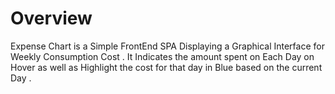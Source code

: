 # Overview 
Expense Chart is a Simple FrontEnd SPA Displaying a Graphical Interface for Weekly Consumption Cost . It Indicates the amount spent on Each Day on Hover as well as Highlight the cost for that day in Blue based on the current Day . 
